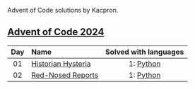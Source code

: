 Advent of Code solutions by Kacpron.

## [Advent of Code 2024](https://adventofcode.com/2024/)

| Day | Name                                                        | Solved with languages                                                                                                       |
|:---:|:------------------------------------------------------------|:---------------------------------------------------------------------------------------------------------------------------:|
| 01  | [Historian Hysteria](https://adventofcode.com/2024/day/1)   | 1: [Python](day01/solve.py)                                                                                                 |
| 02  | [Red-Nosed Reports](https://adventofcode.com/2024/day/2)    | 1: [Python](day02/solve.py)                                                                                                 |
